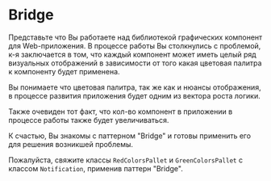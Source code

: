# Bridge

Представьте что Вы работаете над библиотекой графических компонент для
Web-приложения. В процессе работы Вы столкнулись с проблемой, к-я заключается
в том, что каждый компонент может иметь целый ряд визуальных отображений 
в зависимости от того какая цветовая палитра к компоненту будет применена.

Вы понимаете что цветовая палитра, так же как и нюансы отображения, в процессе
развития приложения будет одним из вектора роста логики.

Также очевиден тот факт, что кол-во компонент в приложении в процессе
работы также будет увеличиваться.

К счастью, Вы знакомы с паттерном "Bridge" и готовы применить его для решения
возникшей проблемы.

Пожалуйста, свяжите классы `RedColorsPallet` и `GreenColorsPallet`
с классом `Notification`, применив паттерн "Bridge".


